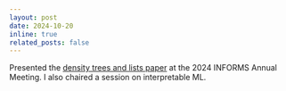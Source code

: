 ```yaml
---
layout: post
date: 2024-10-20
inline: true
related_posts: false
---
```


Presented the [density trees and lists paper](https://pubsonline.informs.org/doi/pdf/10.1287/ijds.2021.0001) at the 2024 INFORMS Annual Meeting. I also chaired a session on interpretable ML.